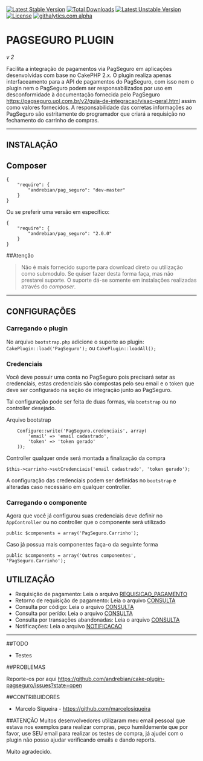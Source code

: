 [![Latest Stable Version](https://poser.pugx.org/andrebian/pag_seguro/v/stable.png)](https://packagist.org/packages/andrebian/pag_seguro) [![Total Downloads](https://poser.pugx.org/andrebian/pag_seguro/downloads.png)](https://packagist.org/packages/andrebian/pag_seguro) [![Latest Unstable Version](https://poser.pugx.org/andrebian/pag_seguro/v/unstable.png)](https://packagist.org/packages/andrebian/pag_seguro) [![License](https://poser.pugx.org/andrebian/pag_seguro/license.png)](https://packagist.org/packages/andrebian/pag_seguro)
[![githalytics.com alpha](https://cruel-carlota.pagodabox.com/8d4bc51766116b27f682121865660505 "githalytics.com")](http://githalytics.com/andrebian/cake-plugin-pagseguro)

# PAGSEGURO PLUGIN
_v 2_


Facilita a integração de pagamentos via PagSeguro em aplicações desenvolvidas com base no CakePHP 2.x.
O plugin realiza apenas interfaceamento para a API de pagamentos do PagSeguro, com
isso nem o plugin nem o PagSeguro podem ser responsabilizados por uso em desconformidade à documentação fornecida pelo PagSeguro <https://pagseguro.uol.com.br/v2/guia-de-integracao/visao-geral.html> assim como valores fornecidos. A responsabilidade das corretas informações ao PagSeguro são estritamente do programador que criará a requisição no fechamento do carrinho de compras.

____________________

## INSTALAÇÃO

Composer
---------------

    {
        "require": {
            "andrebian/pag_seguro": "dev-master"
        }
    }

Ou se preferir uma versão em específico:

    {
        "require": {
            "andrebian/pag_seguro": "2.0.0"
        }
    }

##Atenção
> Não é mais fornecido suporte para download direto ou utilização como submodulo. Se quiser fazer desta forma faça, mas não prestarei suporte. O suporte dá-se somente em instalações realizadas através do _composer_.

_________________________

## CONFIGURAÇÕES


### Carregando o plugin

No arquivo `bootstrap.php` adicione o suporte ao plugin:
`CakePlugin::load('PagSeguro');` ou `CakePlugin::loadAll();`


### Credenciais

Você deve possuir uma conta no PagSeguro pois precisará setar as credenciais,
estas credenciais são compostas pelo seu email e o token que deve ser configurado na seção de integração
junto ao PagSeguro.

Tal configuração pode ser feita de duas formas, via `bootstrap` ou no controller desejado.

Arquivo bootstrap

    
        
        Configure::write('PagSeguro.credenciais', array(
            'email' => 'email cadastrado',
            'token' => 'token gerado'
        ));
        


Controller qualquer onde será montada a finalização da compra

    $this->carrinho->setCredenciais('email cadastrado', 'token gerado');



A configuração das credenciais podem ser definidas no `bootstrap` e alteradas caso necessário em qualquer controller.


### Carregando o componente


Agora que você já configurou suas credenciais deve definir no `AppController` ou no controller
que o componente será utilizado

    public $components = array('PagSeguro.Carrinho');



Caso já possua mais componentes faça-o da seguinte forma

    public $components = array('Outros componentes', 'PagSeguro.Carrinho');



## UTILIZAÇÃO


* Requisição de pagamento: Leia o arquivo [REQUISICAO_PAGAMENTO][1]
* Retorno de requisição de pagamento: Leia o arquivo [CONSULTA][2]
* Consulta por código: Leia o arquivo [CONSULTA][3]
* Consulta por perído: Leia o arquivo [CONSULTA][4]
* Consulta por transações abandonadas: Leia o arquivo [CONSULTA][5]
* Notificações: Leia o arquivo [NOTIFICACAO][6]

______________


##TODO

* Testes


##PROBLEMAS

Reporte-os por aqui https://github.com/andrebian/cake-plugin-pagseguro/issues?state=open

##CONTRIBUIDORES

* Marcelo Siqueira - https://github.com/marcelosiqueira


##ATENÇÃO
Muitos desenvolvedores utilizaram meu email pessoal que estava nos exemplos para realizar compras, peço humildemente que por favor, use SEU email para realizar os testes de compra, já ajudei com o plugin não posso ajudar verificando emails e dando reports.

Muito agradecido.


  [1]: https://github.com/andrebian/cake-plugin-pagseguro/blob/master/REQUISICAO_PAGAMENTO.md
  [2]: https://github.com/andrebian/cake-plugin-pagseguro/blob/master/CONSULTA.md
  [3]: https://github.com/andrebian/cake-plugin-pagseguro/blob/master/CONSULTA.md
  [4]: https://github.com/andrebian/cake-plugin-pagseguro/blob/master/CONSULTA.md
  [5]: https://github.com/andrebian/cake-plugin-pagseguro/blob/master/CONSULTA.md
  [6]: https://github.com/andrebian/cake-plugin-pagseguro/blob/master/NOTIFICACAO.md